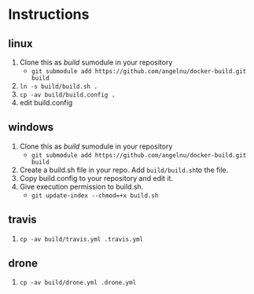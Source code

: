 # Instructions

## linux

1. Clone this as _build_ sumodule in your repository
   - `git submodule add https://github.com/angelnu/docker-build.git build `
2. `ln -s build/build.sh .`
3. `cp -av build/build.config .`
4. edit build.config

## windows

1. Clone this as _build_ sumodule in your repository
   - `git submodule add https://github.com/angelnu/docker-build.git build `
2. Create a build.sh file in your repo. Add `build/build.sh`to the file.
3. Copy build.config to your repository and edit it.
4. Give execution permission to build.sh.
   - `git update-index --chmod=+x build.sh `

## travis

1. `cp -av build/travis.yml .travis.yml`

## drone

1. `cp -av build/drone.yml .drone.yml`
